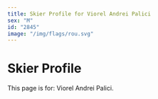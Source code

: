 ```yaml
---
title: Skier Profile for Viorel Andrei Palici
sex: "M"
id: "2845"
image: "/img/flags/rou.svg" 
---
```


# Skier Profile

This page is for: Viorel Andrei Palici.
    